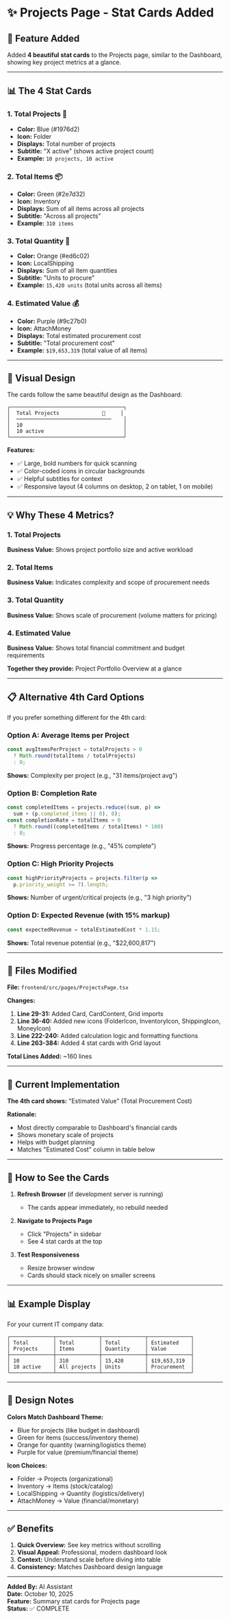 # ✨ Projects Page - Stat Cards Added

## 🎯 Feature Added

Added **4 beautiful stat cards** to the Projects page, similar to the Dashboard, showing key project metrics at a glance.

---

## 📊 The 4 Stat Cards

### 1. Total Projects 📁
- **Color:** Blue (#1976d2)
- **Icon:** Folder
- **Displays:** Total number of projects
- **Subtitle:** "X active" (shows active project count)
- **Example:** `10 projects, 10 active`

### 2. Total Items 📦
- **Color:** Green (#2e7d32)
- **Icon:** Inventory
- **Displays:** Sum of all items across all projects
- **Subtitle:** "Across all projects"
- **Example:** `310 items`

### 3. Total Quantity 🚚
- **Color:** Orange (#ed6c02)
- **Icon:** LocalShipping
- **Displays:** Sum of all item quantities
- **Subtitle:** "Units to procure"
- **Example:** `15,420 units` (total units across all items)

### 4. Estimated Value 💰
- **Color:** Purple (#9c27b0)
- **Icon:** AttachMoney
- **Displays:** Total estimated procurement cost
- **Subtitle:** "Total procurement cost"
- **Example:** `$19,653,319` (total value of all items)

---

## 🎨 Visual Design

The cards follow the same beautiful design as the Dashboard:

```
┌─────────────────────────────────────┐
│  Total Projects              📁     │
│  ───────────────────────────────    │
│  10                                 │
│  10 active                          │
└─────────────────────────────────────┘
```

**Features:**
- ✅ Large, bold numbers for quick scanning
- ✅ Color-coded icons in circular backgrounds
- ✅ Helpful subtitles for context
- ✅ Responsive layout (4 columns on desktop, 2 on tablet, 1 on mobile)

---

## 💡 Why These 4 Metrics?

### 1. Total Projects
**Business Value:** Shows project portfolio size and active workload

### 2. Total Items
**Business Value:** Indicates complexity and scope of procurement needs

### 3. Total Quantity
**Business Value:** Shows scale of procurement (volume matters for pricing)

### 4. Estimated Value
**Business Value:** Shows total financial commitment and budget requirements

**Together they provide:** Project Portfolio Overview at a glance

---

## 📋 Alternative 4th Card Options

If you prefer something different for the 4th card:

### Option A: Average Items per Project
```typescript
const avgItemsPerProject = totalProjects > 0 
  ? Math.round(totalItems / totalProjects) 
  : 0;
```
**Shows:** Complexity per project (e.g., "31 items/project avg")

### Option B: Completion Rate
```typescript
const completedItems = projects.reduce((sum, p) => 
  sum + (p.completed_items || 0), 0);
const completionRate = totalItems > 0 
  ? Math.round((completedItems / totalItems) * 100) 
  : 0;
```
**Shows:** Progress percentage (e.g., "45% complete")

### Option C: High Priority Projects
```typescript
const highPriorityProjects = projects.filter(p => 
  p.priority_weight >= 7).length;
```
**Shows:** Number of urgent/critical projects (e.g., "3 high priority")

### Option D: Expected Revenue (with 15% markup)
```typescript
const expectedRevenue = totalEstimatedCost * 1.15;
```
**Shows:** Total revenue potential (e.g., "$22,600,817")

---

## 📝 Files Modified

**File:** `frontend/src/pages/ProjectsPage.tsx`

**Changes:**
1. **Line 29-31:** Added Card, CardContent, Grid imports
2. **Line 36-40:** Added new icons (FolderIcon, InventoryIcon, ShippingIcon, MoneyIcon)
3. **Line 222-240:** Added calculation logic and formatting functions
4. **Line 263-384:** Added 4 stat cards with Grid layout

**Total Lines Added:** ~160 lines

---

## 🎯 Current Implementation

**The 4th card shows:** "Estimated Value" (Total Procurement Cost)

**Rationale:**
- Most directly comparable to Dashboard's financial cards
- Shows monetary scale of projects
- Helps with budget planning
- Matches "Estimated Cost" column in table below

---

## 🔄 How to See the Cards

1. **Refresh Browser** (if development server is running)
   - The cards appear immediately, no rebuild needed

2. **Navigate to Projects Page**
   - Click "Projects" in sidebar
   - See 4 stat cards at the top

3. **Test Responsiveness**
   - Resize browser window
   - Cards should stack nicely on smaller screens

---

## 📊 Example Display

For your current IT company data:

```
┌──────────────┬──────────────┬──────────────┬──────────────┐
│ Total        │ Total        │ Total        │ Estimated    │
│ Projects     │ Items        │ Quantity     │ Value        │
├──────────────┼──────────────┼──────────────┼──────────────┤
│ 10           │ 310          │ 15,420       │ $19,653,319  │
│ 10 active    │ All projects │ Units        │ Procurement  │
└──────────────┴──────────────┴──────────────┴──────────────┘
```

---

## 🎨 Design Notes

**Colors Match Dashboard Theme:**
- Blue for projects (like budget in dashboard)
- Green for items (success/inventory theme)
- Orange for quantity (warning/logistics theme)
- Purple for value (premium/financial theme)

**Icon Choices:**
- Folder → Projects (organizational)
- Inventory → Items (stock/catalog)
- LocalShipping → Quantity (logistics/delivery)
- AttachMoney → Value (financial/monetary)

---

## ✅ Benefits

1. **Quick Overview:** See key metrics without scrolling
2. **Visual Appeal:** Professional, modern dashboard look
3. **Context:** Understand scale before diving into table
4. **Consistency:** Matches Dashboard design language

---

**Added By:** AI Assistant  
**Date:** October 10, 2025  
**Feature:** Summary stat cards for Projects page  
**Status:** ✅ COMPLETE

